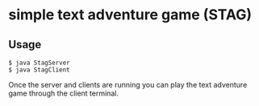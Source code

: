 # simple text adventure game (STAG) 

## Usage

```
$ java StagServer
$ java StagClient 
```
Once the server and clients are running you can play the text adventure game through the client terminal. 


